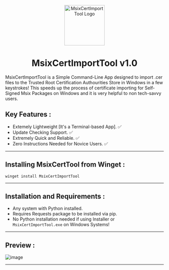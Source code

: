<p align="center">
  <img src="https://github.com/Chill-Astro/MsixCertImportTool/blob/main/MsixCertImportTool.ico" width="128px" height="128px" alt="MsixCertImportTool Logo">
</p>
<h1 align="center">MsixCertImportTool v1.0</h1>
MsixCertImportTool is a Simple Command-Line App designed to import .cer files to the Trusted Root Certification Authourities Store in Windows in a few keystrokes! This speeds up the process of certificate importing for Self-Signed Msix Packages on Windows and it is very helpful to non tech-savvy users. 

## Key Features :

- Extemely Lightweight [It's a Terminal-based App]. ✅
- Update Checking Support. ✅
- Extremely Quick and Reliable. ✅
- Zero Instructions Needed for Novice Users. ✅

---

## Installing MsixCertTool from Winget :

    winget install MsixCertImportTool

---
    

## Installation and Requirements :

- Any system with Python installed.
- Requires Requests package to be installed via pip.
- No Python installation needed if using Installer or `MsixCertImportTool.exe` on Windows Systems!

---

## Preview :

![image](https://github.com/user-attachments/assets/579737aa-0abc-435e-8262-606d5ba14288)

---


